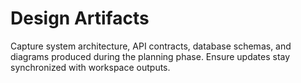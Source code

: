 # Design Artifacts

Capture system architecture, API contracts, database schemas, and diagrams produced during the planning phase. Ensure updates stay synchronized with workspace outputs.
